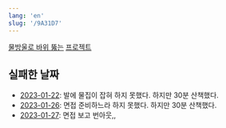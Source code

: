 ```yaml
---
lang: 'en'
slug: '/9A31D7'
---
```


[물방울로 바위 뚫는](./../.././docs/pages/%E6%B0%B4%E9%81%A9%E7%A9%BF%E7%9F%B3.md) [프로젝트](./../.././docs/pages/Project.md)

## 실패한 날짜

- [2023-01-22](./../.././docs/journals/2023-01-22.md): 발에 물집이 잡혀 하지 못했다. 하지만 30분 산책했다.
- [2023-01-26](./../.././docs/journals/2023-01-26.md): 면접 준비하느라 하지 못했다. 하지만 30분 산책했다.
- [2023-01-27](./../.././docs/journals/2023-01-27.md): 면접 보고 번아웃,,

<head>
  <html lang="en-US"/>
</head>
